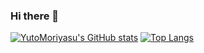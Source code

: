 ### Hi there 👋

<!--
**yaggytter/yaggytter** is a ✨ _special_ ✨ repository because its `README.md` (this file) appears on your GitHub profile.

Here are some ideas to get you started:

- 🔭 I’m currently working on ...
- 🌱 I’m currently learning ...
- 👯 I’m looking to collaborate on ...
- 🤔 I’m looking for help with ...
- 💬 Ask me about ...
- 📫 How to reach me: ...
- 😄 Pronouns: ...
- ⚡ Fun fact: ...
-->

[![YutoMoriyasu's GitHub stats](https://github-readme-stats.vercel.app/api?username=YutoMoriyasu&show_icons=true&count_private=true)](https://github.com/YutoMoriyasu/github-readme-stats)
[![Top Langs](https://github-readme-stats.vercel.app/api/top-langs/?username=YutoMoriyasu&hide=CSS&langs_count=6&layout=compact)](https://github.com/YutoMoriyasu/github-readme-stats)

